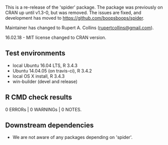 This is a re-release of the 'spider' package. The package was previously on CRAN up until v1.3-0, but was removed. The issues are fixed, and development has moved to https://github.com/boopsboops/spider. 

Maintainer has changed to Rupert A. Collins (rupertcollins@gmail.com).

16.02.18 - MIT license changed to CRAN version.

## Test environments

* local Ubuntu 16.04 LTS, R 3.4.3
* Ubuntu 14.04.05 (on travis-ci), R 3.4.2
* local OS X install, R 3.4.3
* win-builder (devel and release)

## R CMD check results

0 ERRORs | 0 WARNINGs | 0 NOTES.

## Downstream dependencies

* We are not aware of any packages depending on 'spider'.